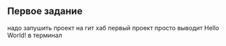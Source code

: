 ## Первое задание

надо запушить проект на гит хаб
первый проект просто выводит Hello World! в терминал